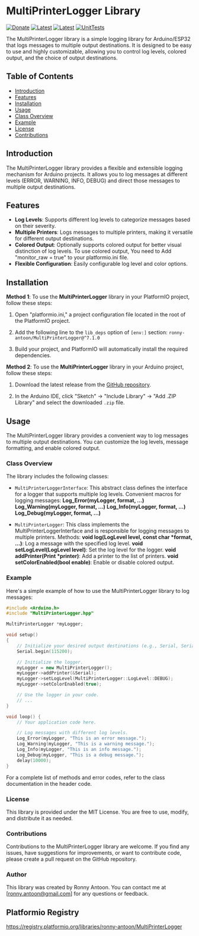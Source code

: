 # MultiPrinterLogger Library

[![Donate](https://img.shields.io/badge/Donate-PayPal-green.svg)](https://www.paypal.com/donate/?hosted_button_id=BACPRJTAU4G4E)
[![Latest](https://img.shields.io/github/v/tag/ronny-antoon/MultiPrinterLogger?color=red&label=last+release)](https://github.com/ronny-antoon/MultiPrinterLogger/releases)
[![Latest](https://badges.registry.platformio.org/packages/ronny-antoon/library/MultiPrinterLogger.svg)](https://registry.platformio.org/libraries/ronny-antoon/MultiPrinterLogger)
[![UnitTests](https://github.com/ronny-antoon/MultiPrinterLogger/actions/workflows/build-and-test-embeded.yaml/badge.svg)](https://github.com/ronny-antoon/MultiPrinterLogger/actions/workflows/build-and-test-embeded.yaml)

The MultiPrinterLogger library is a simple logging library for Arduino/ESP32 that logs messages to multiple output destinations. It is designed to be easy to use and highly customizable, allowing you to control log levels, colored output, and the choice of output destinations.

## Table of Contents
- [Introduction](#introduction)
- [Features](#features)
- [Installation](#installation)
- [Usage](#usage)
- [Class Overview](#class-overview)
- [Example](#example)
- [License](#license)
- [Contributions](#contributions)

## Introduction

The MultiPrinterLogger library provides a flexible and extensible logging mechanism for Arduino projects. It allows you to log messages at different levels (ERROR, WARNING, INFO, DEBUG) and direct those messages to multiple output destinations.

## Features
- **Log Levels**: Supports different log levels to categorize messages based on their severity.
- **Multiple Printers**: Logs messages to multiple printers, making it versatile for different output destinations.
- **Colored Output**: Optionally supports colored output for better visual distinction of log levels. To use colored output, You need to Add "monitor_raw = true" to your platformio.ini file.
- **Flexible Configuration**: Easily configurable log level and color options.

## Installation

**Method 1**:
To use the **MultiPrinterLogger** library in your PlatformIO project, follow these steps:

1. Open "platformio.ini," a project configuration file located in the root of the PlatformIO project.

2. Add the following line to the `lib_deps` option of `[env:]` section:
   `ronny-antoon/MultiPrinterLogger@^7.1.0`

3. Build your project, and PlatformIO will automatically install the required dependencies.

**Method 2**:
To use the **MultiPrinterLogger** library in your Arduino project, follow these steps:

1. Download the latest release from the [GitHub repository](https://github.com/ronny-antoon/MultiPrinterLogger).

2. In the Arduino IDE, click "Sketch" -> "Include Library" -> "Add .ZIP Library" and select the downloaded `.zip` file.

## Usage

The MultiPrinterLogger library provides a convenient way to log messages to multiple output destinations. You can customize the log levels, message formatting, and enable colored output.

### Class Overview

The library includes the following classes:
- `MultiPrinterLoggerInterface`: This abstract class defines the interface for a logger that supports multiple log levels.
Convenient macros for logging messages:
**Log_Error(myLogger, format, ...)**
**Log_Warning(myLogger, format, ...)**
**Log_Info(myLogger, format, ...)**
**Log_Debug(myLogger, format, ...)**

- `MultiPrinterLogger`: This class implements the MultiPrinterLoggerInterface and is responsible for logging messages to multiple printers.
Methods:
**void log(LogLevel level, const char *format, ...)**: Log a message with the specified log level.
**void setLogLevel(LogLevel level)**: Set the log level for the logger.
**void addPrinter(Print *printer)**: Add a printer to the list of printers.
**void setColorEnabled(bool enable)**: Enable or disable colored output.

### Example

Here's a simple example of how to use the MultiPrinterLogger library to log messages:

```cpp
#include <Arduino.h>
#include "MultiPrinterLogger.hpp"

MultiPrinterLogger *myLogger;

void setup()
{
    // Initialize your desired output destinations (e.g., Serial, Serial1, etc.).
    Serial.begin(115200);

    // Initialize the logger.
    myLogger = new MultiPrinterLogger();
    myLogger->addPrinter(&Serial);
    myLogger->setLogLevel(MultiPrinterLogger::LogLevel::DEBUG);
    myLogger->setColorEnabled(true);

    // Use the logger in your code.
    // ...
}

void loop() {
    // Your application code here.

    // Log messages with different log levels.
    Log_Error(myLogger, "This is an error message.");
    Log_Warning(myLogger, "This is a warning message.");
    Log_Info(myLogger, "This is an info message.");
    Log_Debug(myLogger, "This is a debug message.");
    delay(10000);
}
```

For a complete list of methods and error codes, refer to the class documentation in the header code.

### License

This library is provided under the MIT License. You are free to use, modify, and distribute it as needed.

### Contributions

Contributions to the MultiPrinterLogger library are welcome. If you find any issues, have suggestions for improvements, or want to contribute code, please create a pull request on the GitHub repository.

### Author

This library was created by Ronny Antoon. You can contact me at [ronny.antoon@gmail.com] for any questions or feedback.

## Platformio Registry

https://registry.platformio.org/libraries/ronny-antoon/MultiPrinterLogger